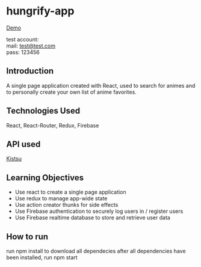 # hungrify-app

[Demo](https://myanimefaves.netlify.app/welcome)

test account:  
mail: test@test.com  
pass: 123456

## Introduction

A single page application created with React, used to search for animes and to personally create your own list of anime favorites.

## Technologies Used

React, React-Router, Redux, Firebase

## API used

[Kistsu](https://kitsu.docs.apiary.io/#introduction/json:api)

## Learning Objectives

- Use react to create a single page application
- Use redux to manage app-wide state
- Use action creator thunks for side effects
- Use Firebase authentication to securely log users in / register users
- Use Firebase realtime database to store and retrieve user data

## How to run

run npm install to download all dependecies
after all dependencies have been installed, run npm start
